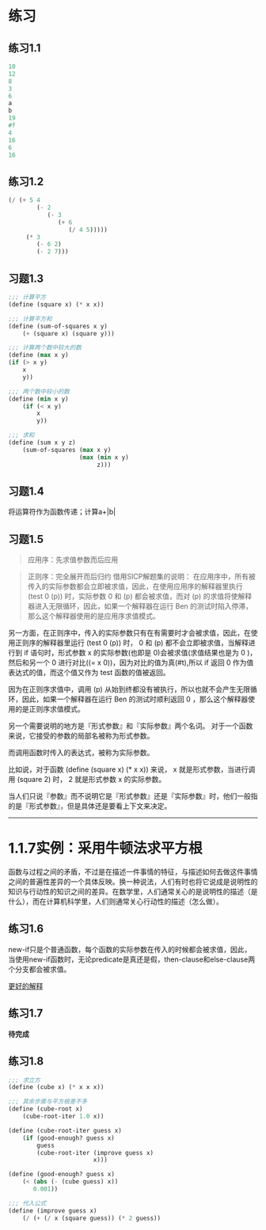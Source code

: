# 练习

## 练习1.1

```scheme
10
12
8
3
6
a
b
19
#f
4
16
6
16
```

## 练习1.2
```scheme
(/ (+ 5 4
        (- 2
           (- 3
              (+ 6
                 (/ 4 5)))))
     (* 3
        (- 6 2)
        (- 2 7)))
```

## 习题1.3
```scheme
;;; 计算平方
(define (square x) (* x x))

;;; 计算平方和
(define (sum-of-squares x y)
    (+ (square x) (square y)))

;;; 计算两个数中较大的数
(define (max x y)
(if (> x y)
    x
    y))

;;; 两个数中较小的数
(define (min x y)
    (if (< x y)
        x
        y))

;;; 求和
(define (sum x y z)
    (sum-of-squares (max x y)
                    (max (min x y)
                         z)))
```

## 习题1.4
将运算符作为函数传递；计算a+|b|

## 习题1.5
> 应用序：先求值参数而后应用

> 正则序：完全展开而后归约
借用SICP解题集的说明：
在应用序中，所有被传入的实际参数都会立即被求值，因此，在使用应用序的解释器里执行 (test 0 (p)) 时，实际参数 0 和 (p) 都会被求值，而对 (p) 的求值将使解释器进入无限循环，因此，如果一个解释器在运行 Ben 的测试时陷入停滞，那么这个解释器使用的是应用序求值模式。

另一方面，在正则序中，传入的实际参数只有在有需要时才会被求值，因此，在使用正则序的解释器里运行 (test 0 (p)) 时， 0 和 (p) 都不会立即被求值，当解释进行到 if 语句时，形式参数 x 的实际参数(也即是 0)会被求值(求值结果也是为 0 )，然后和另一个 0 进行对比((= x 0))，因为对比的值为真(#t),所以 if 返回 0 作为值表达式的值，而这个值又作为 test 函数的值被返回。

因为在正则序求值中，调用 (p) 从始到终都没有被执行，所以也就不会产生无限循环，因此，如果一个解释器在运行 Ben 的测试时顺利返回 0 ，那么这个解释器使用的是正则序求值模式。

另一个需要说明的地方是『形式参数』和『实际参数』两个名词。
对于一个函数来说，它接受的参数的局部名被称为形式参数。

而调用函数时传入的表达式，被称为实际参数。

比如说，对于函数 (define (square x) (* x x)) 来说， x 就是形式参数，当进行调用 (square 2) 时， 2 就是形式参数 x 的实际参数。

当人们只说『参数』而不说明它是『形式参数』还是『实际参数』时，他们一般指的是『形式参数』，但是具体还是要看上下文来决定。

---

# 1.1.7实例：采用牛顿法求平方根

函数与过程之间的矛盾，不过是在描述一件事情的特征，与描述如何去做这件事情之间的普遍性差异的一个具体反映。换一种说法，人们有时也将它说成是说明性的知识与行动性的知识之间的差异。在数学里，人们通常关心的是说明性的描述（是什么），而在计算机科学里，人们则通常关心行动性的描述（怎么做）。

## 练习1.6
new-if只是个普通函数，每个函数的实际参数在传入的时候都会被求值，因此，当使用new-if函数时，无论predicate是真还是假，then-clause和else-clause两个分支都会被求值。

[更好的解释](https://sicp.readthedocs.io/en/latest/chp1/6.html)

## 练习1.7
**待完成**

## 练习1.8
```scheme
;;; 求立方
(define (cube x) (* x x x))

;;; 其余步骤与平方根差不多
(define (cube-root x)
    (cube-root-iter 1.0 x))

(define (cube-root-iter guess x)            
    (if (good-enough? guess x)              
        guess
        (cube-root-iter (improve guess x)
                        x)))

(define (good-enough? guess x)              
    (< (abs (- (cube guess) x))
       0.001))

;;; 代入公式
(define (improve guess x)                  
    (/ (+ (/ x (square guess)) (* 2 guess))
```
